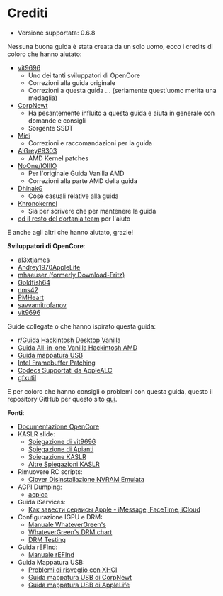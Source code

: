 # Crediti

* Versione supportata: 0.6.8

Nessuna buona guida è stata creata da un solo uomo, ecco i credits di coloro che hanno aiutato:

* [vit9696](https://github.com/vit9696)
  * Uno dei tanti sviluppatori di OpenCore
  * Correzioni alla guida originale
  * Correzioni a questa guida ... (seriamente quest'uomo merita una medaglia)
* [CorpNewt](https://github.com/corpnewt)
  * Ha pesantemente influito a questa guida e aiuta in generale con domande e consigli
  * Sorgente SSDT
* [Midi](https://github.com/midi1996)
  * Correzioni e raccomandazioni per la guida
* [AlGrey#9303](https://amd-osx.com/forum/memberlist.php?mode=viewprofile&u=10918&sid=e0feb8a14a97be482d2fd68dbc268f97)
  * AMD Kernel patches
* [NoOne/IOIIIO](https://github.com/IOIIIO)
  * Per l'originale Guida Vanilla AMD
  * Correzioni alla parte AMD della guida
* [DhinakG](https://github.com/dhinakg)
  * Cose casuali relative alla guida
* [Khronokernel](https://github.com/khronokernel)
  * Sia per scrivere che per mantenere la guida
* [ed il resto del dortania team](https://github.com/dortania) per l'aiuto
  
E anche agli altri che hanno aiutato, grazie!

**Sviluppatori di OpenCore**:

* [al3xtjames](https://github.com/al3xtjames)
* [Andrey1970AppleLife](https://github.com/Andrey1970AppleLife)
* [mhaeuser (formerly Download-Fritz)](https://github.com/mhaeuser)
* [Goldfish64](https://github.com/Goldfish64)
* [nms42](https://github.com/nms42)
* [PMHeart](https://github.com/PMHeart)
* [savvamitrofanov](https://github.com/savvamitrofanov)
* [vit9696](https://github.com/vit9696)

Guide collegate o che hanno ispirato questa guida:

* [r/Guida Hackintosh Desktop Vanilla](https://hackintosh.gitbook.io/-r-hackintosh-vanilla-desktop-guide/)
* [Guida All-in-one Vanilla Hackintosh AMD](https://github.com/doesprintfwork/All-in-one-Vanilla-AMD-Hackintosh-Guide)
* [Guida mappatura USB](https://dortania.github.io/OpenCore-Post-Install/usb/)
* [Intel Framebuffer Patching](https://github.com/acidanthera/WhateverGreen/blob/master/Manual/FAQ.IntelHD.en.md)
* [Codecs Supportati da AppleALC](https://github.com/acidanthera/AppleALC/wiki/Supported-codecs)
* [gfxutil](https://github.com/acidanthera/gfxutil/releases)

E per coloro che hanno consigli o problemi con questa guida, questo il repository GitHub per questo sito [qui](https://github.com/dortania/OpenCore-Install-Guide).

**Fonti**:

* [Documentazione OpenCore](https://github.com/acidanthera/OpenCorePkg/tree/master/Docs)
* KASLR slide:
  * [Spiegazione di vit9696](https://www.insanelymac.com/forum/topic/331381-aptiomemoryfix/?do=findComment&comment=2564269)
  * [Spiegazione di Apianti](https://www.reddit.com/r/hackintosh/comments/cfjyla/i_unleashed_a_plague_upon_you_guys_and_i_am_sorry/)
  * [Spiegazione KASLR](https://lwn.net/Articles/569635/)
  * [Altre Spiegazioni KASLR](https://www.blackhat.com/docs/us-16/materials/us-16-Jang-Breaking-Kernel-Address-Space-Layout-Randomization-KASLR-With-Intel-TSX.pdf)
* Rimuovere RC scripts:
  * [Clover Disinstallazione NVRAM Emulata](https://www.tonymacx86.com/resources/clover-emulated-nvram-uninstaller.368/)
* ACPI Dumping:
  * [acpica](https://github.com/acpica/acpica/tree/master/source/tools/acpidump)
* Guida iServices:
  * [Как завести сервисы Apple - iMessage, FaceTime, iCloud](https://applelife.ru/threads/nastrojka-app-store-imessage-facetime-i-icloud.40790/page-219#post-727913)
* Configurazione IGPU e DRM:
  * [Manuale WhateverGreen's](https://github.com/acidanthera/WhateverGreen/blob/master/Manual/FAQ.IntelHD.en.md)
  * [WhateverGreen's DRM chart](https://github.com/acidanthera/WhateverGreen/blob/master/Manual/FAQ.Chart.md)
  * [DRM Testing](https://applelife.ru/threads/proigryvanie-zaschischjonnogo-kontenta-na-raznom-oborudovanii.1349123/page-67#post-846582)
* Guida rEFInd:
  * [Manuale rEFInd](https://www.rodsbooks.com/refind/index.html)
* Guida Mappatura USB:
  * [Problemi di risveglio con XHCI](https://osy.gitbook.io/hac-mini-guide/details/usb-fix)
  * [Guida mappatura USB di CorpNewt](https://dortania.github.io/OpenCore-Post-Install/usb/)
  * [Guida mappatura USB di AppleLife](https://applelife.ru/threads/nastrojka-usb-v-10-11-10-15.627190/)
